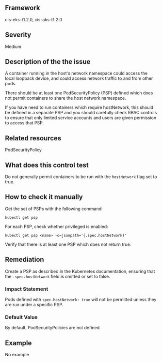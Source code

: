 ## Framework
cis-eks-t1.2.0, cis-aks-t1.2.0
 
## Severity
Medium

## Description of the the issue
A container running in the host's network namespace could access the local loopback device, and could access network traffic to and from other pods.

 There should be at least one PodSecurityPolicy (PSP) defined which does not permit containers to share the host network namespace.

 If you have need to run containers which require hostNetwork, this should be defined in a separate PSP and you should carefully check RBAC controls to ensure that only limited service accounts and users are given permission to access that PSP.
 
## Related resources
PodSecurityPolicy
 
## What does this control test
Do not generally permit containers to be run with the `hostNetwork` flag set to true.
 
## How to check it manually
Get the set of PSPs with the following command:

 
```
kubectl get psp

```
 For each PSP, check whether privileged is enabled:

 
```
kubectl get psp <name> -o=jsonpath='{.spec.hostNetwork}'

```
 Verify that there is at least one PSP which does not return true.
## Remediation
Create a PSP as described in the Kubernetes documentation, ensuring that the `.spec.hostNetwork` field is omitted or set to false.
 
### Impact Statement
Pods defined with `spec.hostNetwork: true` will not be permitted unless they are run under a specific PSP.
### Default Value
By default, PodSecurityPolicies are not defined.
## Example
No example
